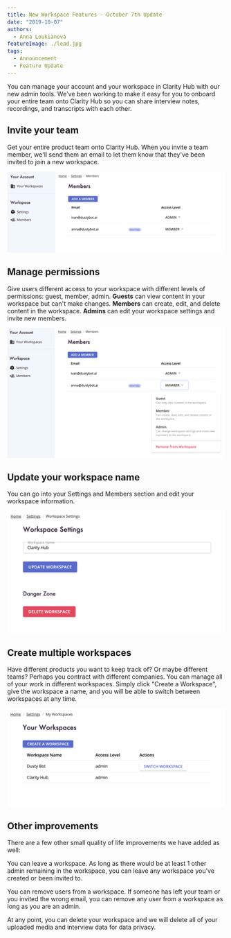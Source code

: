 ```yaml
---
title: New Workspace Features - October 7th Update
date: "2019-10-07"
authors:
  - Anna Loukianova
featureImage: ./lead.jpg
tags:
  - Announcement
  - Feature Update
---
```


You can manage your account and your workspace in Clarity Hub with our new admin tools.
We've been working to make it easy for you to onboard your entire team onto Clarity Hub so you can share interview notes, recordings, and transcripts with each other.


<!-- end -->

## Invite your team
Get your entire product team onto Clarity Hub. When you invite a team member, we'll send them an email to let them know that they've been invited to join a new workspace.


![Preview of member settings](./invite_team.png)

## Manage permissions

Give users different access to your workspace with different levels of permissions: guest, member, admin. **Guests** can view content in your workspace but can't make changes. **Members** can create, edit, and delete content in the workspace. **Admins** can edit your workspace settings and invite new members.

![Manage member permissions](./member_permissions.png)


## Update your workspace name

You can go into your Settings and Members section and edit your workspace information.

![Workspace settings](./workspace_settings.png)

## Create multiple workspaces

Have different products you want to keep track of? Or maybe different teams? Perhaps you contract with different companies.
You can manage all of your work in different workspaces.
Simply click "Create a Workspace", give the workspace a name, and you will be able to switch between workspaces at any time.

![Create multiple workspaces](./multiple_workspaces.png)

## Other improvements

There are a few other small quality of life improvements we have added as well:

You can leave a workspace. As long as there would be at least 1 other admin remaining in the workspace, you can leave any workspace you've created or been invited to.

You can remove users from a workspace. If someone has left your team or you invited the wrong email, you can remove any user from a workspace as long as you are an admin.

At any point, you can delete your workspace and we will delete all of your uploaded media and interview data for data privacy.

